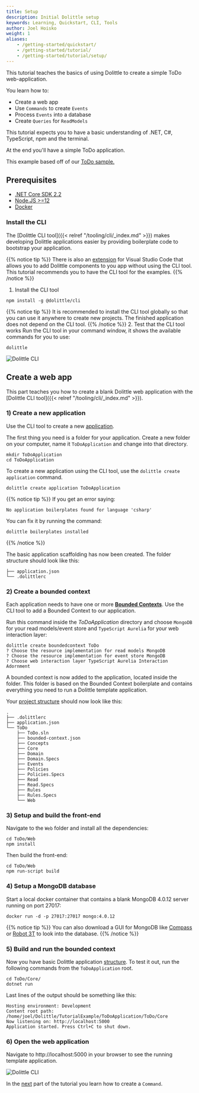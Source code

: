 ```yaml
---
title: Setup
description: Initial Dolittle setup
keywords: Learning, Quickstart, CLI, Tools
author: Joel Hoisko
weight: 1
aliases:
    - /getting-started/quickstart/
    - /getting-started/tutorial/
    - /getting-started/tutorial/setup/
---
```


This tutorial teaches the basics of using Dolittle to create a simple ToDo web-application. 

You learn how to:

* Create a web app
* Use `Commands` to create `Events`
* Process `Events` into a database
* Create  `Queries` for `ReadModels`

This tutorial expects you to have a basic understanding of .NET, C#, TypeScript, npm and the terminal.

At the end you'll have a simple ToDo application.

This example based off of our [ToDo sample.](https://github.com/dolittle-samples/ToDolittle)


## Prerequisites

* [.NET Core SDK 2.2](https://dotnet.microsoft.com/download/dotnet-core/2.2)
* [Node.JS >=12](https://nodejs.org/en/download/)
* [Docker](https://www.docker.com/products/docker-desktop)

### Install the CLI

The [Dolittle CLI tool]({{< relref "/tooling/cli/_index.md" >}}) makes developing Dolittle applications easier by providing boilerplate code to bootstrap your application.

{{% notice tip %}}
There is also an [extension](https://marketplace.visualstudio.com/items?itemName=Dolittle.dolittle-vscode) for Visual Studio Code that allows you to add Dolittle components to you app without using the CLI tool. This tutorial recommends you to have the CLI tool for the examples.
{{% /notice %}}

1. Install the CLI tool
```console
npm install -g @dolittle/cli
```
{{% notice tip %}}
It is recommended to install the CLI tool globally so that you can use it anywhere to create new projects. The finished application does not depend on the CLI tool.
{{% /notice %}}
2. Test that the CLI tool works
Run the CLI tool in your command window, it shows the available commands for you to use:
```console
dolittle
```
![Dolittle CLI](../../images/dolittleCLI.png)


## Create a web app
This part teaches you how to create a blank Dolittle web application with the [Dolittle CLI tool]({{< relref "/tooling/cli/_index.md" >}}).

### 1) Create a new application
Use the CLI tool to create a new [application]().

The first thing you need is a folder for your application. Create a new folder on your computer, name it `ToDoApplication` and change into that directory.
```console
mkdir ToDoApplication
cd ToDoApplication
```

To create a new application using the CLI tool, use the `dolittle create application` command.
```console
dolittle create application ToDoApplication
```

{{% notice tip %}}
If you get an error saying:
```console
No application boilerplates found for language 'csharp'
```
You can fix it by running the command:
```console
dolittle boilerplates installed
```
{{% /notice %}}

The basic application scaffolding has now been created. The folder structure should look like this:
```
├── application.json
└── .dolittlerc
```

### 2) Create a bounded context
Each application needs to have one or more [**Bounded Contexts**](). Use the CLI tool to add a Bounded Context to our application.

Run this command inside the _ToDoApplication_ directory and choose `MongoDB` for your read models/event store and `TypeScript Aurelia` for your web interaction layer:
```console
dolittle create boundedcontext ToDo
? Choose the resource implementation for read models MongoDB
? Choose the resource implementation for event store MongoDB
? Choose web interaction layer TypeScript Aurelia Interaction Adornment
```

A bounded context is now added to the application, located inside the folder. This folder is based on the Bounded Context boilerplate and contains everything you need to run a Dolittle template application.

Your [project structure](./structure) should now look like this:
```
.
├── .dolittlerc
├── application.json
└── ToDo
    ├── ToDo.sln
    ├── bounded-context.json
    ├── Concepts
    ├── Core
    ├── Domain
    ├── Domain.Specs
    ├── Events
    ├── Policies
    ├── Policies.Specs
    ├── Read
    ├── Read.Specs
    ├── Rules
    ├── Rules.Specs
    └── Web
```

### 3) Setup and build the front-end
Navigate to the `Web` folder and install all the dependencies:
```console
cd ToDo/Web
npm install
```

Then build the front-end:
```console
cd ToDo/Web
npm run-script build
```

### 4) Setup a MongoDB database
Start a local docker container that contains a blank MongoDB 4.0.12 server running on port 27017:
```console
docker run -d -p 27017:27017 mongo:4.0.12
```

{{% notice tip %}}
You can also download a GUI for MongoDB like [Compass](https://www.mongodb.com/products/compass) or [Robot 3T](https://robomongo.org/) to look into the database.
{{% /notice %}}

### 5) Build and run the bounded context
Now you have basic Dolittle application [structure](). To test it out, run the following commands from the `ToDoApplication` root.
```console
cd ToDo/Core/
dotnet run
```

Last lines of the output should be something like this:

```console
Hosting environment: Development
Content root path: /home/joel/Dolittle/TutorialExample/ToDoApplication/ToDo/Core
Now listening on: http://localhost:5000
Application started. Press Ctrl+C to shut down.

```

### 6) Open the web application
Navigate to http://localhost:5000 in your browser to see the running template application.

![Dolittle CLI](../../images/templateApp.png)

In the [next](./command) part of the tutorial you learn how to create a `Command`.

